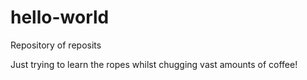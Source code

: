# hello-world

Repository of reposits

Just trying to learn the ropes whilst chugging vast amounts of coffee!
